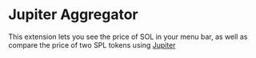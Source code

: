 # Jupiter Aggregator

This extension lets you see the price of SOL in your menu bar, as well as compare the price of two SPL tokens using [Jupiter](https://jup.ag)
